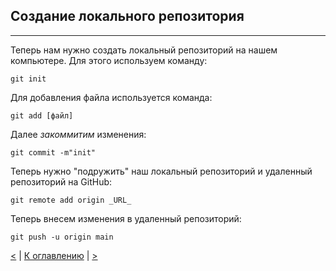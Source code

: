## Создание локального репозитория 
___
Теперь нам нужно создать локальный репозиторий на нашем компьютере. Для этого используем команду:
```
git init
```
Для добавления файла используется команда:
```
git add [файл]
```
Далее  _закоммитим_ изменения:
```
git commit -m"init"
```

Теперь нужно "подружить" наш локальный репозиторий и удаленный репозиторий на GitHub:
```
git remote add origin _URL_
```

Теперь внесем изменения в удаленный репозиторий:
```
git push -u origin main
```
  
[<](beginning.md) | [К оглавлению](readme.md) | [>](general_operations.md)